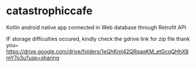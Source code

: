 # catastrophiccafe

Kotlin android native app connected in Web database through Retrofit API

IF storage difficulties occured, kindly check the gdrive link for zip file thank you~ https://drive.google.com/drive/folders/1eQhKml42QRqaqKM_etGcqQHhX8mY7o3u?usp=sharing

